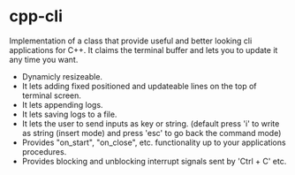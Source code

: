 # cpp-cli

Implementation of a class that provide useful and better looking cli applications for C++. It claims the terminal buffer and lets you to update it any time you want.

- Dynamicly resizeable.
- It lets adding fixed positioned and updateable lines on the top of terminal screen.
- It lets appending logs.
- It lets saving logs to a file.
- It lets the user to send inputs as key or string. (default press 'i' to write as string (insert mode) and press 'esc' to go back the command mode)
- Provides "on_start", "on_close", etc. functionality up to your applications procedures.
- Provides blocking and unblocking interrupt signals sent by 'Ctrl + C' etc.
